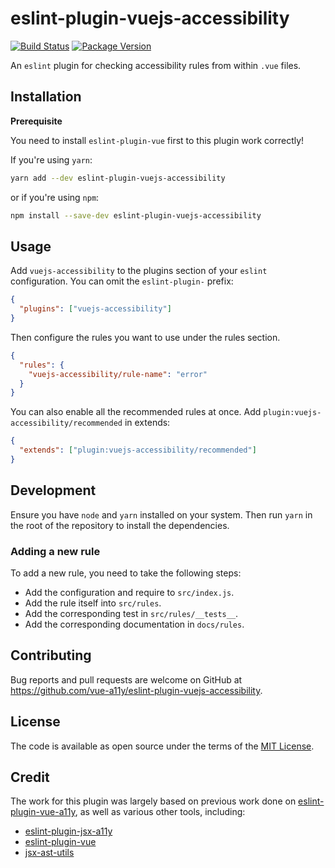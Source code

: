 # eslint-plugin-vuejs-accessibility

[![Build Status](https://github.com/vue-a11y/eslint-plugin-vuejs-accessibility/workflows/Main/badge.svg)](https://github.com/vue-a11y/eslint-plugin-vuejs-accessibility/actions)
[![Package Version](https://img.shields.io/npm/v/eslint-plugin-vuejs-accessibility.svg)](https://www.npmjs.com/package/eslint-plugin-vuejs-accessibility)

An `eslint` plugin for checking accessibility rules from within `.vue` files.

## Installation

**Prerequisite**

You need to install `eslint-plugin-vue` first to this plugin work correctly!

If you're using `yarn`:

```bash
yarn add --dev eslint-plugin-vuejs-accessibility
```

or if you're using `npm`:

```bash
npm install --save-dev eslint-plugin-vuejs-accessibility
```

## Usage

Add `vuejs-accessibility` to the plugins section of your `eslint` configuration. You can omit the `eslint-plugin-` prefix:

```json
{
  "plugins": ["vuejs-accessibility"]
}
```

Then configure the rules you want to use under the rules section.

```json
{
  "rules": {
    "vuejs-accessibility/rule-name": "error"
  }
}
```

You can also enable all the recommended rules at once. Add `plugin:vuejs-accessibility/recommended` in extends:

```json
{
  "extends": ["plugin:vuejs-accessibility/recommended"]
}
```

## Development

Ensure you have `node` and `yarn` installed on your system. Then run `yarn` in the root of the repository to install the dependencies.

### Adding a new rule

To add a new rule, you need to take the following steps:

- Add the configuration and require to `src/index.js`.
- Add the rule itself into `src/rules`.
- Add the corresponding test in `src/rules/__tests__`.
- Add the corresponding documentation in `docs/rules`.

## Contributing

Bug reports and pull requests are welcome on GitHub at https://github.com/vue-a11y/eslint-plugin-vuejs-accessibility.

## License

The code is available as open source under the terms of the [MIT License](https://opensource.org/licenses/MIT).

## Credit

The work for this plugin was largely based on previous work done on [eslint-plugin-vue-a11y](https://github.com/maranran/eslint-plugin-vue-a11y), as well as various other tools, including:

- [eslint-plugin-jsx-a11y](https://github.com/evcohen/eslint-plugin-jsx-a11y)
- [eslint-plugin-vue](https://github.com/vuejs/eslint-plugin-vue)
- [jsx-ast-utils](https://github.com/vuejs/eslint-plugin-vue)
